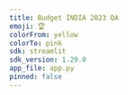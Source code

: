 ```yaml
---
title: Budget INDIA 2023 QA
emoji: 🏆
colorFrom: yellow
colorTo: pink
sdk: streamlit
sdk_version: 1.29.0
app_file: app.py
pinned: false
---
```


